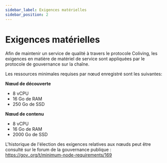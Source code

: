 ```yaml
---
sidebar_label: Exigences matérielles
sidebar_position: 2
---
```


# Exigences matérielles

Afin de maintenir un service de qualité à travers le protocole Coliving, les exigences en matière de matériel de service sont appliquées par le protocole de gouvernance sur la chaîne.

Les ressources minimales requises par nœud enregistré sont les suivantes:

**Nœud de découverte**

* 8 vCPU
* 16 Go de RAM
* 250 Go de SSD

**Nœud de contenu**

* 8 vCPU
* 16 Go de RAM
* 2000 Go de SSD



L'historique de l'élection des exigences relatives aux nœuds peut être consulté sur le forum de la gouvernance publique : [https://gov..org/t/minimum-node-requirements/169](https://gov..org/t/minimum-node-requirements/169)
